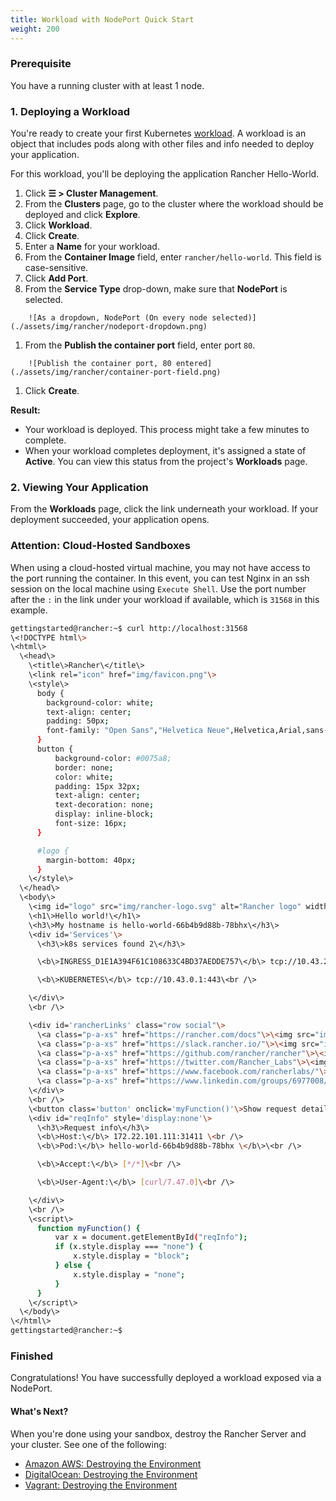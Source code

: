 ```yaml
---
title: Workload with NodePort Quick Start
weight: 200
---
```


### Prerequisite

You have a running cluster with at least 1 node.

### 1. Deploying a Workload

You're ready to create your first Kubernetes [workload](https://kubernetes.io/docs/concepts/workloads/). A workload is an object that includes pods along with other files and info needed to deploy your application.

For this workload, you'll be deploying the application Rancher Hello-World.

1. Click **☰ \> Cluster Management**.
1.  From the **Clusters** page, go to the cluster where the workload should be deployed and click **Explore**.
1. Click **Workload**.
1. Click **Create**.
1.  Enter a **Name** for your workload.
1.  From the **Container Image** field, enter `rancher/hello-world`. This field is case-sensitive.
1.  Click **Add Port**.
1.  From the **Service Type** drop-down, make sure that **NodePort** is selected.
```img
	![As a dropdown, NodePort (On every node selected)](./assets/img/rancher/nodeport-dropdown.png)
```
1. From the **Publish the container port** field, enter port `80`.
```img
	![Publish the container port, 80 entered](./assets/img/rancher/container-port-field.png)
```
1. Click **Create**.

**Result:**

* Your workload is deployed. This process might take a few minutes to complete.
* When your workload completes deployment, it's assigned a state of **Active**. You can view this status from the project's **Workloads** page.



### 2. Viewing Your Application

From the **Workloads** page, click the link underneath your workload. If your deployment succeeded, your application opens.

### Attention: Cloud-Hosted Sandboxes

When using a cloud-hosted virtual machine, you may not have access to the port running the container. In this event, you can test Nginx in an ssh session on the local machine using `Execute Shell`. Use the port number after the `:` in the link under your workload if available, which is `31568` in this example.

```sh
gettingstarted@rancher:~$ curl http://localhost:31568
\<!DOCTYPE html\>
\<html\>
  \<head\>
    \<title\>Rancher\</title\>
    \<link rel="icon" href="img/favicon.png"\>
    \<style\>
      body {
        background-color: white;
        text-align: center;
        padding: 50px;
        font-family: "Open Sans","Helvetica Neue",Helvetica,Arial,sans-serif;
      }
      button {
          background-color: #0075a8;
          border: none;
          color: white;
          padding: 15px 32px;
          text-align: center;
          text-decoration: none;
          display: inline-block;
          font-size: 16px;
      }

      #logo {
        margin-bottom: 40px;
      }
    \</style\>
  \</head\>
  \<body\>
    \<img id="logo" src="img/rancher-logo.svg" alt="Rancher logo" width=400 /\>
    \<h1\>Hello world!\</h1\>
    \<h3\>My hostname is hello-world-66b4b9d88b-78bhx\</h3\>
    \<div id='Services'\>
      \<h3\>k8s services found 2\</h3\>

      \<b\>INGRESS_D1E1A394F61C108633C4BD37AEDDE757\</b\> tcp://10.43.203.31:80\<br /\>

      \<b\>KUBERNETES\</b\> tcp://10.43.0.1:443\<br /\>

    \</div\>
    \<br /\>

    \<div id='rancherLinks' class="row social"\>
      \<a class="p-a-xs" href="https://rancher.com/docs"\>\<img src="img/favicon.png" alt="Docs" height="25" width="25"\>\</a\>
      \<a class="p-a-xs" href="https://slack.rancher.io/"\>\<img src="img/icon-slack.svg" alt="slack" height="25" width="25"\>\</a\>
      \<a class="p-a-xs" href="https://github.com/rancher/rancher"\>\<img src="img/icon-github.svg" alt="github" height="25" width="25"\>\</a\>
      \<a class="p-a-xs" href="https://twitter.com/Rancher_Labs"\>\<img src="img/icon-twitter.svg" alt="twitter" height="25" width="25"\>\</a\>
      \<a class="p-a-xs" href="https://www.facebook.com/rancherlabs/"\>\<img src="img/icon-facebook.svg" alt="facebook" height="25" width="25"\>\</a\>
      \<a class="p-a-xs" href="https://www.linkedin.com/groups/6977008/profile"\>\<img src="img/icon-linkedin.svg" height="25" alt="linkedin" width="25"\>\</a\>
    \</div\>
    \<br /\>
    \<button class='button' onclick='myFunction()'\>Show request details\</button\>
    \<div id="reqInfo" style='display:none'\>
      \<h3\>Request info\</h3\>
      \<b\>Host:\</b\> 172.22.101.111:31411 \<br /\>
      \<b\>Pod:\</b\> hello-world-66b4b9d88b-78bhx \</b\>\<br /\>

      \<b\>Accept:\</b\> [*/*]\<br /\>

      \<b\>User-Agent:\</b\> [curl/7.47.0]\<br /\>

    \</div\>
    \<br /\>
    \<script\>
      function myFunction() {
          var x = document.getElementById("reqInfo");
          if (x.style.display === "none") {
              x.style.display = "block";
          } else {
              x.style.display = "none";
          }
      }
    \</script\>
  \</body\>
\</html\>
gettingstarted@rancher:~$

```

### Finished

Congratulations! You have successfully deployed a workload exposed via a NodePort.

#### What's Next?

When you're done using your sandbox, destroy the Rancher Server and your cluster. See one of the following:

- [Amazon AWS: Destroying the Environment](https://rancher.com/docs/rancher/v2.6/en/quick-start-guide/deployment/amazon-aws-qs/#destroying-the-environment)
- [DigitalOcean: Destroying the Environment](https://rancher.com/docs/rancher/v2.6/en/quick-start-guide/deployment/digital-ocean-qs/#destroying-the-environment)
- [Vagrant: Destroying the Environment](https://rancher.com/docs/rancher/v2.6/en/quick-start-guide/deployment/quickstart-vagrant/#destroying-the-environment)
